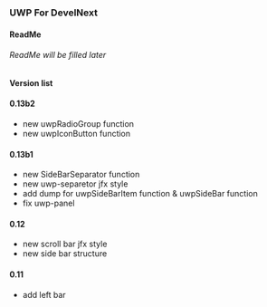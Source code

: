 ### UWP For DevelNext

#### ReadMe
###### ReadMe will be filled later

#### Version list
#### 0.13b2
 * new uwpRadioGroup function
 * new uwpIconButton function
#### 0.13b1
 * new SideBarSeparator function
 * new uwp-separetor jfx style
 * add dump for uwpSideBarItem function & uwpSideBar function
 * fix uwp-panel
#### 0.12
 * new scroll bar jfx style
 * new side bar structure
#### 0.11
 * add left bar
